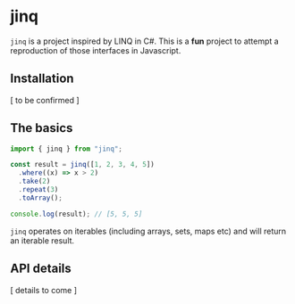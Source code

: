 # jinq

`jinq` is a project inspired by LINQ in C#. This is a **fun** project to attempt a reproduction of those interfaces in Javascript.

## Installation

[ to be confirmed ]

## The basics

```javascript
import { jinq } from "jinq";

const result = jinq([1, 2, 3, 4, 5])
  .where((x) => x > 2)
  .take(2)
  .repeat(3)
  .toArray();

console.log(result); // [5, 5, 5]
```

`jinq` operates on iterables (including arrays, sets, maps etc) and will return an iterable result.

## API details

[ details to come ]

